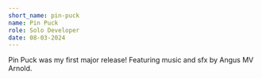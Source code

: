```yaml
---
short_name: pin-puck
name: Pin Puck
role: Solo Developer
date: 08-03-2024
---
```

Pin Puck was my first major release! Featuring music and sfx by Angus MV Arnold.